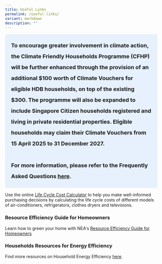 ```yaml
---
title: Useful Links
permalink: /useful-links/
variant: markdown
description: ""
---
```

<style> .light-blue-box { background-color: #E6F1FD; padding: 20px; border-radius: 5px; font-weight: bold; font-size: 18px; line-height: 2; } </style> <div class="light-blue-box"> To encourage greater involvement in climate action, the Climate Friendly Households Programme (CFHP) will be further enhanced through the provision of an additional $100 worth of Climate Vouchers for eligible HDB households, on top of the existing $300. The programme will also be expanded to include Singapore Citizen households registered and living in private residential properties. Eligible households may claim their Climate Vouchers from 15 April 2025 to 31 December 2027. <br><br> For more information, please refer to the Frequently Asked Questions <a href="/interim-faq">here</a>. </div>
<p>Use the online <a href="https://www.nea.gov.sg/our-services/climate-change-energy-efficiency/energy-efficiency/household-sector/life-cycle-cost-calculator" rel="noopener noreferrer nofollow" target="_blank"><u>Life Cycle Cost Calculator</u></a> to
help you make well-informed purchasing decisions by calculating the life
cycle costs of different models of air-conditioners, refrigerators, clothes
dryers and televisions.</p>
<h3>Resource Efficiency Guide for Homeowners</h3>
<p>Learn how to green your home with NEA's <a href="https://www.nea.gov.sg/docs/default-source/our-services/energy-efficiency/household-sector/guide.pdf" rel="noopener noreferrer nofollow" target="_blank"><u>Resource Efficiency Guide for Homeowners</u></a>
</p>
<h3>Households Resources for Energy Efficiency</h3>
<p>Find more resources on Household Energy Efficiency <a href="https://www.nea.gov.sg/our-services/climate-change-energy-efficiency/energy-efficiency/household-sector" rel="noopener noreferrer nofollow" target="_blank"><u>here</u></a>.</p>